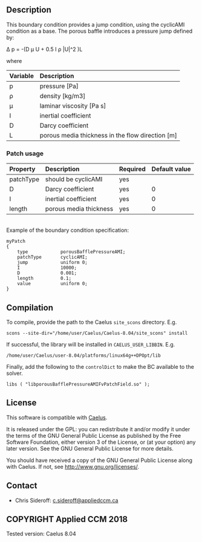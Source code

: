 ## Description
This boundary condition provides a jump condition, using the cyclicAMI condition as a base. The porous baffle introduces a pressure jump defined by:

&Delta; p = -(D &mu; U + 0.5 I &rho; |U|^2 )L

where

|Variable | Description |
|:------|:--------------|
|p      | pressure [Pa] |
|&rho;   | density [kg/m3] |
|&mu;   | laminar viscosity [Pa s] |
|I      | inertial coefficient |
|D      | Darcy coefficient |
|L      | porous media thickness in the flow direction [m] |


### Patch usage

|Property   | Description            | Required | Default value 
|:----------|:-----------------------|:---------|:--------------
|patchType  | should be cyclicAMI    | yes      | 
|D          | Darcy coefficient      | yes      | 0 
|I          | inertial coefficient   | yes      | 0 
|length     | porous media thickness | yes      | 0 

<br>
Example of the boundary condition specification:

```
myPatch
{
    type            porousBafflePressureAMI;
    patchType       cyclicAMI;
    jump            uniform 0;
    I               10000;
    D               0.001;
    length          0.1;
    value           uniform 0;
}
```
## Compilation
To compile, provide the path to the Caelus `site_scons` directory. E.g.

```
scons --site-dir="/home/user/Caelus/Caelus-8.04/site_scons" install
```

If successful, the library will be installed in `CAELUS_USER_LIBBIN`. E.g.

```
/home/user/Caelus/user-8.04/platforms/linux64g++DPOpt/lib
```

Finally, add the following to the `controlDict` to make the BC available to the solver.

```
libs ( "libporousBafflePressureAMIFvPatchField.so" );
```

## License

This software is compatible with <a href="https://bitbucket.org/appliedccm/caelus-contributors">Caelus</a>.

It is released under the GPL: you can redistribute it and/or modify it under the terms of the GNU General Public License as published by the Free Software Foundation, either version 3 of the License, or (at your option) any later version. See the GNU General Public License for more details.

You should have received a copy of the GNU General Public License along with Caelus.  If not, see <http://www.gnu.org/licenses/>.

## Contact
- Chris Sideroff: c.sideroff@appliedccm.ca

## COPYRIGHT Applied CCM 2018

Tested version: Caelus 8.04


